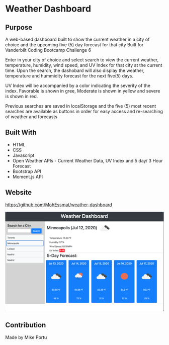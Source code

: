 # Weather Dashboard

## Purpose

A web-based dashboard built to show the current weather in a city of choice and the upcoming five (5) day forecast for that city
Built for Vanderbilt Coding Bootcamp Challenge 6

Enter in your city of choice and select search to view the current weather, temperature, humidity, wind speed, and UV Index for that city at the current time. Upon the search, the dashobard will also display the weather, temperature and hummidity forecast for the next five(5) days.

UV Index will be accompanied by a color indicating the severity of the index. Favorable is shown in gree, Moderate is shown in yellow and severe is shown in red.

Previous searches are saved in localStorage and the five (5) most recent searches are available as buttons in order for easy access and re-searching of weather and forecasts

## Built With

- HTML
- CSS
- Javascript
- Open Weather APIs - Current Weather Data, UV Index and 5 day/ 3 Hour Forecast
- Bootstrap API
- Moment.js API

## Website

https://github.com/MohEssmat/weather-dashboard

![web page screenshot](assets/images/Weather-Dashboard.png)

## Contribution

Made by Mike Portu
